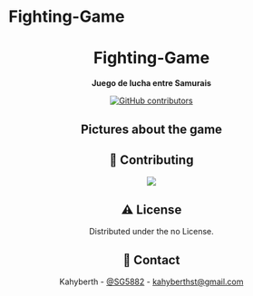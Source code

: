 # Fighting-Game

<div align="center">

  

  <h1>Fighting-Game</h1>
  
  <p>
    <b>Juego de lucha entre Samurais</b>
  </p>

  
<!-- Badges -->
[![GitHub contributors](https://badgen.net/github/contributors/Kahyberth/Fighting-Game)](https://GitHub.com/Kahyberth/Fighting-Game/graphs/contributors/)
  
## Pictures about the game
  
<!-- Contributing -->
## :wave: Contributing

<a href="https://github.com/Kahyberth/FLP-PROYECT/graphs/contributors">
  <img src="https://contrib.rocks/image?repo=Kahyberth/FLP-PROYECT" />
</a>



<!-- License -->
## :warning: License

Distributed under the no License.


<!-- Contact -->
## :handshake: Contact

Kahyberth - [@SG5882](https://twitter.com/SG5882) - kahyberthst@gmail.com






